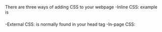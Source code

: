There are three ways of adding CSS to your webpage
-Inline CSS: example is <p style="margin: 23px;"></p>
-External CSS: is normally found in your head tag <link href="">
-In-page CSS: <style>YOUR CSS RESIDE HERE </style>